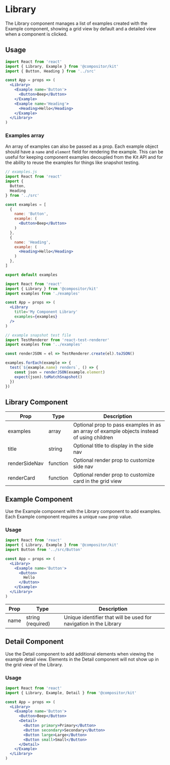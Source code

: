 # Library

The Library component manages a list of examples created with the Example component,
showing a grid view by default and a detailed view when a component is clicked.

## Usage

```jsx
import React from 'react'
import { Library, Example } from '@compositor/kit'
import { Button, Heading } from '../src'

const App = props => (
  <Library>
    <Example name='Button'>
      <Button>Beep</Button>
    </Example>
    <Example name='Heading'>
      <Heading>Hello</Heading>
    </Example>
  </Library>
)
```

### Examples array

An array of examples can also be passed as a prop.
Each example object should have a `name` and `element` field for rendering the example.
This can be useful for keeping component examples decoupled from the Kit API
and for the ability to reuse the examples for things like snapshot testing.

```jsx
// examples.js
import React from 'react'
import {
  Button,
  Heading
} from '../src'

const examples = [
  {
    name: 'Button',
    example: (
      <Button>Beep</Button>
    )
  },
  {
    name: 'Heading',
    example: (
      <Heading>Hello</Heading>
    )
  },
]

export default examples
```

```jsx
import React from 'react'
import { Library } from '@compositor/kit'
import examples from './examples'

const App = props => (
  <Library
    title='My Component Library'
    examples={examples}
  />
)
```

```jsx
// example snapshot test file
import TestRenderer from 'react-test-renderer'
import examples from '../examples'

const renderJSON = el => TestRenderer.create(el).toJSON()

examples.forEach(example => {
  test(`${example.name} renders`, () => {
    const json = renderJSON(example.element)
    expect(json).toMatchSnapshot()
  })
})
```

## Library Component

Prop | Type | Description
---|---|---
examples | array | Optional prop to pass examples in as an array of example objects instead of using children
title | string | Optional title to display in the side nav
renderSideNav | function | Optional render prop to customize side nav
renderCard | function | Optional render prop to customize card in the grid view

## Example Component

Use the Example component with the Library component to add examples.
Each Example component requires a unique `name` prop value.

### Usage

```jsx
import React from 'react'
import { Library, Example } from '@compositor/kit'
import Button from '../src/Button'

const App = props => (
  <Library>
    <Example name='Button'>
      <Button>
        Hello
      </Button>
    </Example>
  </Library>
)
```

Prop | Type | Description
---|---|---
name | string (required) | Unique identifier that will be used for navigation in the Library

## Detail Component

Use the Detail component to add additional elements when viewing the example detail view. Elements in the Detail component will not show up in the grid view of the Library.

### Usage

```jsx
import React from 'react'
import { Library, Example, Detail } from '@compositor/kit'

const App = props => (
  <Library>
    <Example name='Button'>
      <Button>Beep</Button>
      <Detail>
        <Button primary>Primary</Button>
        <Button secondary>Secondary</Button>
        <Button large>Large</Button>
        <Button small>Small</Button>
      </Detail>
    </Example>
  </Library>
)
```
